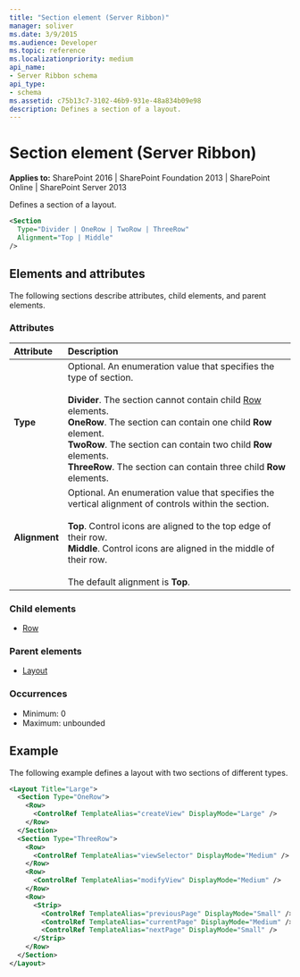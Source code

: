 ```yaml
---
title: "Section element (Server Ribbon)"
manager: soliver
ms.date: 3/9/2015
ms.audience: Developer
ms.topic: reference
ms.localizationpriority: medium
api_name:
- Server Ribbon schema
api_type:
- schema
ms.assetid: c75b13c7-3102-46b9-931e-48a834b09e98
description: Defines a section of a layout.
---
```


# Section element (Server Ribbon)

**Applies to:** SharePoint 2016 | SharePoint Foundation 2013 | SharePoint Online | SharePoint Server 2013

Defines a section of a layout.

```XML
<Section
  Type="Divider | OneRow | TwoRow | ThreeRow"
  Alignment="Top | Middle"
/>
```

## Elements and attributes

The following sections describe attributes, child elements, and parent elements.

### Attributes

|**Attribute**|**Description**|
|:-----|:-----|
|**Type** <br/> | Optional. An enumeration value that specifies the type of section.<br/><br/> **Divider**. The section cannot contain child [Row](row-element.md) elements.  <br/> **OneRow**. The section can contain one child **Row** element.  <br/> **TwoRow**. The section can contain two child **Row** elements.  <br/> **ThreeRow**. The section can contain three child **Row** elements.  <br/> |
|**Alignment** <br/> | Optional. An enumeration value that specifies the vertical alignment of controls within the section.<br/><br/> **Top**. Control icons are aligned to the top edge of their row.  <br/> **Middle**. Control icons are aligned in the middle of their row.  <br/><br/>  The default alignment is **Top**.  <br/> |

### Child elements

- [Row](row-element.md)

### Parent elements

- [Layout](layout-element.md)

### Occurrences

- Minimum: 0
- Maximum: unbounded

## Example

The following example defines a layout with two sections of different types.

```XML
<Layout Title="Large">
  <Section Type="OneRow">
    <Row>
      <ControlRef TemplateAlias="createView" DisplayMode="Large" />
    </Row>
  </Section>
  <Section Type="ThreeRow">
    <Row>
      <ControlRef TemplateAlias="viewSelector" DisplayMode="Medium" />
    </Row>
    <Row>
      <ControlRef TemplateAlias="modifyView" DisplayMode="Medium" />
    </Row>
    <Row>
      <Strip>
        <ControlRef TemplateAlias="previousPage" DisplayMode="Small" />
        <ControlRef TemplateAlias="currentPage" DisplayMode="Medium" />
        <ControlRef TemplateAlias="nextPage" DisplayMode="Small" />
      </Strip>
    </Row>
  </Section>
</Layout>
```

